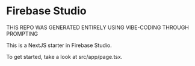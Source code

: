 # Firebase Studio

THIS REPO WAS GENERATED ENTIRELY USING VIBE-CODING THROUGH PROMPTING

This is a NextJS starter in Firebase Studio.

To get started, take a look at src/app/page.tsx.
